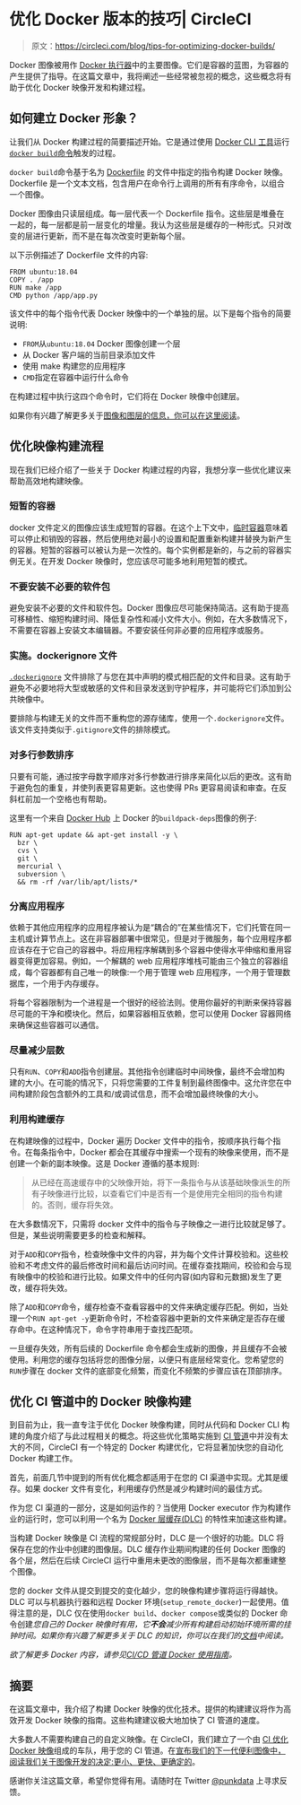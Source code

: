 # 优化 Docker 版本的技巧| CircleCI

> 原文：<https://circleci.com/blog/tips-for-optimizing-docker-builds/>

Docker 图像被用作 [Docker 执行器](https://circleci.com/docs/executor-types/#using-docker)中的主要图像。它们是容器的蓝图，为容器的产生提供了指导。在这篇文章中，我将阐述一些经常被忽视的概念，这些概念将有助于优化 Docker 映像开发和构建过程。

## 如何建立 Docker 形象？

让我们从 Docker 构建过程的简要描述开始。它是通过使用 [Docker CLI 工具](https://docs.docker.com/engine/reference/commandline/cli/#description)运行 [`docker build`命令](https://docs.docker.com/engine/reference/commandline/build/)触发的过程。

`docker build`命令基于名为 [Dockerfile](https://docs.docker.com/engine/reference/builder/) 的文件中指定的指令构建 Docker 映像。Dockerfile 是一个文本文档，包含用户在命令行上调用的所有有序命令，以组合一个图像。

Docker 图像由只读层组成。每一层代表一个 Dockerfile 指令。这些层是堆叠在一起的，每一层都是前一层变化的增量。我认为这些层是缓存的一种形式。只对改变的层进行更新，而不是在每次改变时更新每个层。

以下示例描述了 Dockerfile 文件的内容:

```
FROM ubuntu:18.04
COPY . /app
RUN make /app
CMD python /app/app.py 
```

该文件中的每个指令代表 Docker 映像中的一个单独的层。以下是每个指令的简要说明:

*   `FROM`从`ubuntu:18.04` Docker 图像创建一个层
*   从 Docker 客户端的当前目录添加文件
*   使用 make 构建您的应用程序
*   `CMD`指定在容器中运行什么命令

在构建过程中执行这四个命令时，它们将在 Docker 映像中创建层。

如果你有兴趣了解更多关于[图像和图层的信息，你可以在这里阅读](https://docs.docker.com/storage/storagedriver/#images-and-layers)。

## 优化映像构建流程

现在我们已经介绍了一些关于 Docker 构建过程的内容，我想分享一些优化建议来帮助高效地构建映像。

### 短暂的容器

docker 文件定义的图像应该生成短暂的容器。在这个上下文中，[临时容器](https://docs.docker.com/develop/develop-images/dockerfile_best-practices/#create-ephemeral-containers)意味着可以停止和销毁的容器，然后使用绝对最小的设置和配置重新构建并替换为新产生的容器。短暂的容器可以被认为是一次性的。每个实例都是新的，与之前的容器实例无关。在开发 Docker 映像时，您应该尽可能多地利用短暂的模式。

### 不要安装不必要的软件包

避免安装不必要的文件和软件包。Docker 图像应尽可能保持简洁。这有助于提高可移植性、缩短构建时间、降低复杂性和减小文件大小。例如，在大多数情况下，不需要在容器上安装文本编辑器。不要安装任何非必要的应用程序或服务。

### 实施。dockerignore 文件

[`.dockerignore`](https://docs.docker.com/engine/reference/builder/#dockerignore-file) 文件排除了与您在其中声明的模式相匹配的文件和目录。这有助于避免不必要地将大型或敏感的文件和目录发送到守护程序，并可能将它们添加到公共映像中。

要排除与构建无关的文件而不重构您的源存储库，使用一个`.dockerignore`文件。该文件支持类似于`.gitignore`文件的排除模式。

### 对多行参数排序

只要有可能，通过按字母数字顺序对多行参数进行排序来简化以后的更改。这有助于避免包的重复，并使列表更容易更新。这也使得 PRs 更容易阅读和审查。在反斜杠前加一个空格也有帮助。

这里有一个来自 [Docker Hub](https://hub.docker.com/_/buildpack-deps) 上 Docker 的`buildpack-deps`图像的例子:

```
RUN apt-get update && apt-get install -y \
  bzr \
  cvs \
  git \
  mercurial \ 
  subversion \
  && rm -rf /var/lib/apt/lists/* 
```

### 分离应用程序

依赖于其他应用程序的应用程序被认为是“耦合的”在某些情况下，它们托管在同一主机或计算节点上。这在非容器部署中很常见，但是对于微服务，每个应用程序都应该存在于它自己的容器中。将应用程序解耦到多个容器中使得水平伸缩和重用容器变得更加容易。例如，一个解耦的 web 应用程序堆栈可能由三个独立的容器组成，每个容器都有自己唯一的映像:一个用于管理 web 应用程序，一个用于管理数据库，一个用于内存缓存。

将每个容器限制为一个进程是一个很好的经验法则。使用你最好的判断来保持容器尽可能的干净和模块化。然后，如果容器相互依赖，您可以使用 Docker 容器网络来确保这些容器可以通信。

### 尽量减少层数

只有`RUN`、`COPY`和`ADD`指令创建层。其他指令创建临时中间映像，最终不会增加构建的大小。在可能的情况下，只将您需要的工件复制到最终图像中。这允许您在中间构建阶段包含额外的工具和/或调试信息，而不会增加最终映像的大小。

### 利用构建缓存

在构建映像的过程中，Docker 遍历 Docker 文件中的指令，按顺序执行每个指令。在每条指令中，Docker 都会在其缓存中搜索一个现有的映像来使用，而不是创建一个新的副本映像。这是 Docker 遵循的基本规则:

> 从已经在高速缓存中的父映像开始，将下一条指令与从该基础映像派生的所有子映像进行比较，以查看它们中是否有一个是使用完全相同的指令构建的。否则，缓存将失效。

在大多数情况下，只需将 docker 文件中的指令与子映像之一进行比较就足够了。但是，某些说明需要更多的检查和解释。

对于`ADD`和`COPY`指令，检查映像中文件的内容，并为每个文件计算校验和。这些校验和不考虑文件的最后修改时间和最后访问时间。在缓存查找期间，校验和会与现有映像中的校验和进行比较。如果文件中的任何内容(如内容和元数据)发生了更改，缓存将失效。

除了`ADD`和`COPY`命令，缓存检查不查看容器中的文件来确定缓存匹配。例如，当处理一个`RUN apt-get -y`更新命令时，不检查容器中更新的文件来确定是否存在缓存命中。在这种情况下，命令字符串用于查找匹配项。

一旦缓存失效，所有后续的 Dockerfile 命令都会生成新的图像，并且缓存不会被使用。利用您的缓存包括将您的图像分层，以便只有底层经常变化。您希望您的`RUN`步骤在 docker 文件的底部变化频繁，而变化不频繁的步骤应该在顶部排序。

## 优化 CI 管道中的 Docker 映像构建

到目前为止，我一直专注于优化 Docker 映像构建，同时从代码和 Docker CLI 构建的角度介绍了与此过程相关的概念。将这些优化策略实施到 [CI 管道](https://circleci.com/blog/what-is-a-ci-cd-pipeline/)中并没有太大的不同，CircleCI 有一个特定的 Docker 构建优化，它将显著加快您的自动化 Docker 构建工作。

首先，前面几节中提到的所有优化概念都适用于在您的 CI 渠道中实现。尤其是缓存。如果 docker 文件有变化，利用缓存仍然是减少构建时间的最佳方式。

作为您 CI 渠道的一部分，这是如何运作的？当使用 Docker executor 作为构建作业的运行时，您可以利用一个名为 [Docker 层缓存(DLC)](https://circleci.com/docs/docker-layer-caching/) 的特性来加速这些构建。

当构建 Docker 映像是 CI 流程的常规部分时，DLC 是一个很好的功能。DLC 将保存在您的作业中创建的图像层。DLC 缓存作业期间构建的任何 Docker 图像的各个层，然后在后续 CircleCI 运行中重用未更改的图像层，而不是每次都重建整个图像。

您的 docker 文件从提交到提交的变化越少，您的映像构建步骤将运行得越快。DLC 可以与机器执行器和远程 Docker 环境(`setup_remote_docker`)一起使用。值得注意的是，DLC 仅在使用`docker build`、`docker compose`或类似的 Docker 命令创建*您自己的 Docker 映像时有用，它**不会**减少所有构建启动初始环境所需的挂钟时间。如果你有兴趣了解更多关于 DLC 的知识，你可以在我们的[文档](https://circleci.com/docs/docker-layer-caching/#how-dlc-works)中阅读。*

*欲了解更多 Docker 内容，请参见[CI/CD 管道 Docker 使用指南](https://circleci.com/blog/guide-to-using-docker-for-your-ci-cd-pipelines/)。*

## 摘要

在这篇文章中，我介绍了构建 Docker 映像的优化技术。提供的构建建议将作为高效开发 Docker 映像的指南。这些构建建议极大地加快了 CI 管道的速度。

大多数人不需要构建自己的自定义映像。在 CircleCI，我们建立了一个由 [CI 优化 Docker 映像](https://circleci.com/developer/images)组成的车队，用于您的 CI 管道。在[宣布我们的下一代便利图像中，阅读我们关于图像开发的决定:更小、更快、更确定的](https://circleci.com/blog/announcing-our-next-generation-convenience-images-smaller-faster-more-deterministic/)。

感谢你关注这篇文章，希望你觉得有用。请随时在 Twitter [@punkdata](https://twitter.com/punkdata) 上寻求反馈。